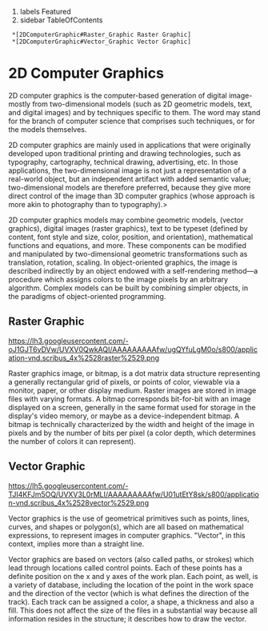 1.  labels Featured
2.  sidebar TableOfContents

` *[2DComputerGraphic#Raster_Graphic Raster Graphic]`  
` *[2DComputerGraphic#Vector_Graphic Vector Graphic]`

# 2D Computer Graphics

2D computer graphics is the computer-based generation of digital
image-mostly from two-dimensional models (such as 2D geometric models,
text, and digital images) and by techniques specific to them. The word
may stand for the branch of computer science that comprises such
techniques, or for the models themselves.

2D computer graphics are mainly used in applications that were
originally developed upon traditional printing and drawing technologies,
such as typography, cartography, technical drawing, advertising, etc. In
those applications, the two-dimensional image is not just a
representation of a real-world object, but an independent artifact with
added semantic value; two-dimensional models are therefore preferred,
because they give more direct control of the image than 3D computer
graphics (whose approach is more akin to photography than to
typography).\>

2D computer graphics models may combine geometric models, (vector
graphics), digital images (raster graphics), text to be typeset (defined
by content, font style and size, color, position, and orientation),
mathematical functions and equations, and more. These components can be
modified and manipulated by two-dimensional geometric transformations
such as translation, rotation, scaling. In object-oriented graphics, the
image is described indirectly by an object endowed with a self-rendering
method—a procedure which assigns colors to the image pixels by an
arbitrary algorithm. Complex models can be built by combining simpler
objects, in the paradigms of object-oriented
programming.

## Raster Graphic

<https://lh3.googleusercontent.com/-oJ1GJT6yDVw/UVXV0QwkAQI/AAAAAAAAAfw/ugQYfuLgM0o/s800/application-vnd.scribus_4x%2528raster%2529.png>

Raster graphics image, or bitmap, is a dot matrix data structure
representing a generally rectangular grid of pixels, or points of color,
viewable via a monitor, paper, or other display medium. Raster images
are stored in image files with varying formats. A bitmap corresponds
bit-for-bit with an image displayed on a screen, generally in the same
format used for storage in the display's video memory, or maybe as a
device-independent bitmap. A bitmap is technically characterized by the
width and height of the image in pixels and by the number of bits per
pixel (a color depth, which determines the number of colors it can
represent).

## Vector Graphic

<https://lh5.googleusercontent.com/-TJI4KFJm5OQ/UVXV3L0rMLI/AAAAAAAAAfw/U01utEtY8sk/s800/application-vnd.scribus_4x%2528vector%2529.png>

Vector graphics is the use of geometrical primitives such as points,
lines, curves, and shapes or polygon(s), which are all based on
mathematical expressions, to represent images in computer graphics.
"Vector", in this context, implies more than a straight line.

Vector graphics are based on vectors (also called paths, or strokes)
which lead through locations called control points. Each of these points
has a definite position on the x and y axes of the work plan. Each
point, as well, is a variety of database, including the location of the
point in the work space and the direction of the vector (which is what
defines the direction of the track). Each track can be assigned a color,
a shape, a thickness and also a fill. This does not affect the size of
the files in a substantial way because all information resides in the
structure; it describes how to draw the vector.
